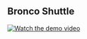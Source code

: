 ## Bronco Shuttle

[![Watch the demo video](https://img.youtube.com/vi/VIDEO_ID/0.jpg)]([https://drive.google.com/file/d/YOUR_FILE_ID/view](https://drive.google.com/file/d/1h-KuNgPwtlQDOeZEgts0TLTrPY7eR6_f/view?usp=sharing))
